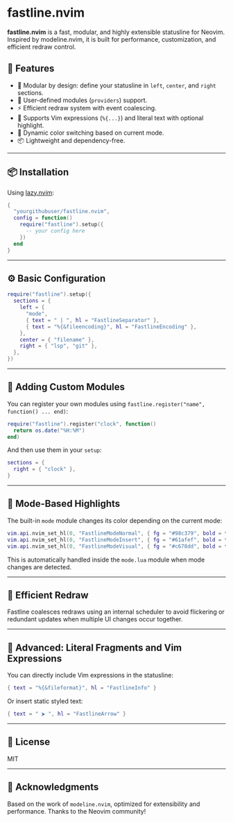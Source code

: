 # fastline.nvim

**fastline.nvim** is a fast, modular, and highly extensible statusline for Neovim. Inspired by modeline.nvim, it is built for performance, customization, and efficient redraw control.

## 🚀 Features

* 🔧 Modular by design: define your statusline in `left`, `center`, and `right` sections.
* 🧱 User-defined modules (`providers`) support.
* ⚡ Efficient redraw system with event coalescing.
* 🧠 Supports Vim expressions (`%{...}`) and literal text with optional highlight.
* 🎨 Dynamic color switching based on current mode.
* 📦 Lightweight and dependency-free.

---

## 📦 Installation

Using [lazy.nvim](https://github.com/folke/lazy.nvim):

```lua
{
  "yourgithubuser/fastline.nvim",
  config = function()
    require("fastline").setup({
      -- your config here
    })
  end
}
```

---

## ⚙️ Basic Configuration

```lua
require("fastline").setup({
  sections = {
    left = {
      "mode",
      { text = " | ", hl = "FastlineSeparator" },
      { text = "%{&fileencoding}", hl = "FastlineEncoding" },
    },
    center = { "filename" },
    right = { "lsp", "git" },
  },
})
```

---

## 🧩 Adding Custom Modules

You can register your own modules using `fastline.register("name", function() ... end)`:

```lua
require("fastline").register("clock", function()
  return os.date("%H:%M")
end)
```

And then use them in your `setup`:

```lua
sections = {
  right = { "clock" },
}
```

---

## 🎨 Mode-Based Highlights

The built-in `mode` module changes its color depending on the current mode:

```lua
vim.api.nvim_set_hl(0, "FastlineModeNormal", { fg = "#98c379", bold = true })
vim.api.nvim_set_hl(0, "FastlineModeInsert", { fg = "#61afef", bold = true })
vim.api.nvim_set_hl(0, "FastlineModeVisual", { fg = "#c678dd", bold = true })
```

This is automatically handled inside the `mode.lua` module when mode changes are detected.

---

## 🔄 Efficient Redraw

Fastline coalesces redraws using an internal scheduler to avoid flickering or redundant updates when multiple UI changes occur together.

---

## 🧪 Advanced: Literal Fragments and Vim Expressions

You can directly include Vim expressions in the statusline:

```lua
{ text = "%{&fileformat}", hl = "FastlineInfo" }
```

Or insert static styled text:

```lua
{ text = " ⮞ ", hl = "FastlineArrow" }
```

---

## 📜 License

MIT

---

## 🙌 Acknowledgments

Based on the work of `modeline.nvim`, optimized for extensibility and performance. Thanks to the Neovim community!

